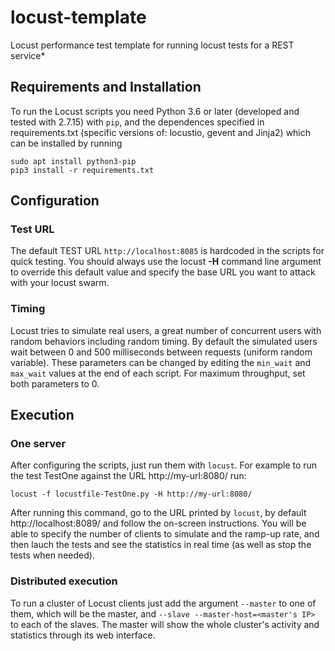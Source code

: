 # locust-template

Locust performance test template for running locust tests for a REST service*

## Requirements and Installation

To run the Locust scripts you need Python 3.6 or later (developed and tested with 2.7.15) with `pip`, and the dependences specified in requirements.txt (specific versions of: locustio, gevent and Jinja2) which can be installed by running 

```
sudo apt install python3-pip
pip3 install -r requirements.txt
```

## Configuration

### Test URL

The default TEST URL `http://localhost:8085` is hardcoded in the scripts for quick testing. You should always use the locust **-H** command line argument to override this default value and specify the base URL you want to attack with your locust swarm.

### Timing

Locust tries to simulate real users, a great number of concurrent users with random behaviors including random timing. By default the simulated users wait between 0 and 500 milliseconds between requests (uniform random variable). These parameters can be changed by editing the `min_wait` and `max_wait` values at the end of each script. For maximum throughput, set both parameters to 0.

## Execution

### One server

After configuring the scripts, just run them with `locust`. For example to run the test TestOne against the URL http://my-url:8080/ run:

```
locust -f locustfile-TestOne.py -H http://my-url:8080/
```

After running this command, go to the URL printed by `locust`, by default http://localhost:8089/ and follow the on-screen instructions. You will be able to specify the number of clients to simulate and the ramp-up rate, and then lauch the tests and see the statistics in real time (as well as stop the tests when needed).


### Distributed execution

To run a cluster of Locust clients just add the argument `--master` to one of them, which will be the master, and `--slave --master-host=<master's IP>` to each of the slaves. The master will show the whole cluster's activity and statistics through its web interface.
